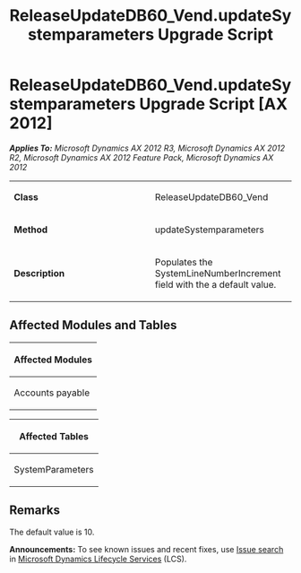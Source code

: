 ﻿---
title: ReleaseUpdateDB60_Vend.updateSystemparameters Upgrade Script
TOCTitle: ReleaseUpdateDB60_Vend.updateSystemparameters Upgrade Script
ms:assetid: b6046e03-c027-27d4-12c1-35725bf912e8
ms:mtpsurl: https://msdn.microsoft.com/en-us/library/JJ737006(v=AX.60)
ms:contentKeyID: 49710688
ms.date: 05/18/2015
mtps_version: v=AX.60
---

# ReleaseUpdateDB60\_Vend.updateSystemparameters Upgrade Script [AX 2012]


_**Applies To:** Microsoft Dynamics AX 2012 R3, Microsoft Dynamics AX 2012 R2, Microsoft Dynamics AX 2012 Feature Pack, Microsoft Dynamics AX 2012_

<table>
<colgroup>
<col style="width: 50%" />
<col style="width: 50%" />
</colgroup>
<tbody>
<tr class="odd">
<td><p><strong>Class</strong></p></td>
<td><p>ReleaseUpdateDB60_Vend</p></td>
</tr>
<tr class="even">
<td><p><strong>Method</strong></p></td>
<td><p>updateSystemparameters</p></td>
</tr>
<tr class="odd">
<td><p><strong>Description</strong></p></td>
<td><p>Populates the SystemLineNumberIncrement field with the a default value.</p></td>
</tr>
</tbody>
</table>


## Affected Modules and Tables

<table>
<colgroup>
<col style="width: 100%" />
</colgroup>
<thead>
<tr class="header">
<th><p>Affected Modules</p></th>
</tr>
</thead>
<tbody>
<tr class="odd">
<td><p>Accounts payable</p></td>
</tr>
</tbody>
</table>


<table>
<colgroup>
<col style="width: 100%" />
</colgroup>
<thead>
<tr class="header">
<th><p>Affected Tables</p></th>
</tr>
</thead>
<tbody>
<tr class="odd">
<td><p>SystemParameters</p></td>
</tr>
</tbody>
</table>


## Remarks

The default value is 10.

  
**Announcements:** To see known issues and recent fixes, use [Issue search](http://go.microsoft.com/fwlink/?linkid=389258) in [Microsoft Dynamics Lifecycle Services](http://go.microsoft.com/fwlink/?linkid=306505) (LCS).

